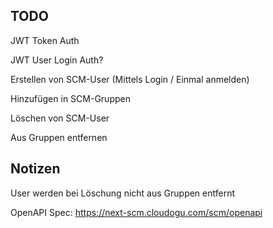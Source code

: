 ## TODO

JWT Token Auth

JWT User Login Auth?

Erstellen von SCM-User (Mittels Login / Einmal anmelden)

Hinzufügen in SCM-Gruppen

Löschen von SCM-User

Aus Gruppen entfernen

## Notizen

User werden bei Löschung nicht aus Gruppen entfernt

OpenAPI Spec: https://next-scm.cloudogu.com/scm/openapi
